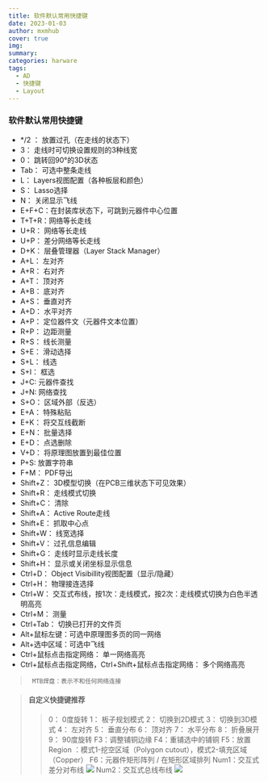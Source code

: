 ```yaml
---
title: 软件默认常用快捷键
date: 2023-01-03
author: mxmhub
cover: true
img: 
summary: 
categories: harware
tags:
  - AD
  - 快捷键
  - Layout
---
```



### 软件默认常用快捷键
- */2 ：     放置过孔（在走线的状态下）
- 3：         走线时可切换设置规则的3种线宽
- 0：         跳转回90°的3D状态
- Tab：    可选中整条走线
- L：         Layers视图配置（各种板层和颜色）
- S：         Lasso选择
- N：        关闭显示飞线
- E+F+C：在封装库状态下，可跳到元器件中心位置
- T+T+R：网络等长走线
- U+R：    网络等长走线
- U+P：    差分网络等长走线
- D+K：    层叠管理器（Layer Stack Manager）
- A+L：     左对齐
- A+R：     右对齐
- A+T：     顶对齐
- A+B：     底对齐
- A+S：     垂直对齐
- A+D：     水平对齐
- A+P：     定位器件文（元器件文本位置）
- R+P：     边距测量
- R+S：     线长测量
- S+E：     滑动选择
- S+L：     线选
- S+I：      框选
- J+C:        元器件查找
- J+N:        网络查找
- S+O：    区域外部（反选）
- E+A：     特殊粘贴
- E+K：     将交互线截断
- E+N：    批量选择
- E+D：    点选删除
- V+D：    将原理图放置到最佳位置
- P+S:       放置字符串
- F+M：    PDF导出
- Shift+Z：  3D模型切换（在PCB三维状态下可见效果）
- Shift+R：  走线模式切换
- Shift+C：  清除
- Shift+A：  Active Route走线
- Shift+E：  抓取中心点
- Shift+W： 线宽选择
- Shift+V：  过孔信息编辑
- Shift+G： 走线时显示走线长度
- Shift+H： 显示或关闭坐标显示信息
- Ctrl+D：   Object Visibillity视图配置（显示/隐藏）
- Ctrl+H：   物理接连选择
- Ctrl+W：  交互式布线，按1次：走线模式，按2次：走线模式切换为白色半透明高亮
- Ctrl+M：  测量
- Ctrl+Tab：       切换已打开的文件页
- Alt+鼠标左键：可选中原理图多页的同一网络
- Alt+选中区域：可选中飞线
- Ctrl+鼠标点击指定网络： 单一网络高亮
- Ctrl+鼠标点击指定网络，Ctrl+Shift+鼠标点击指定网络： 多个网络高亮
>      MTB焊盘：表示不和任何网络连接

> #### 自定义快捷键推荐
> > 0：  0度旋转
> > 1：  板子规划模式
> > 2：  切换到2D模式
> > 3：  切换到3D模式
> > 4：  左对齐
> > 5：  垂直分布
> > 6：  顶对齐
> > 7：  水平分布
> > 8：  折叠展开
> > 9：  90度旋转
> > F3：调整铺铜边缘
> > F4：重铺选中的铺铜 
> > F5：放置Region ：模式1-挖空区域（Polygon cutout），模式2-填充区域（Copper）
> > F6：元器件矩形阵列 / 在矩形区域排列
> > Num1：交互式差分对布线  ![](/image/AD快捷键合集/1.png)
> > Num2：交互式总线布线 ![](/image/AD快捷键合集/2.png)
